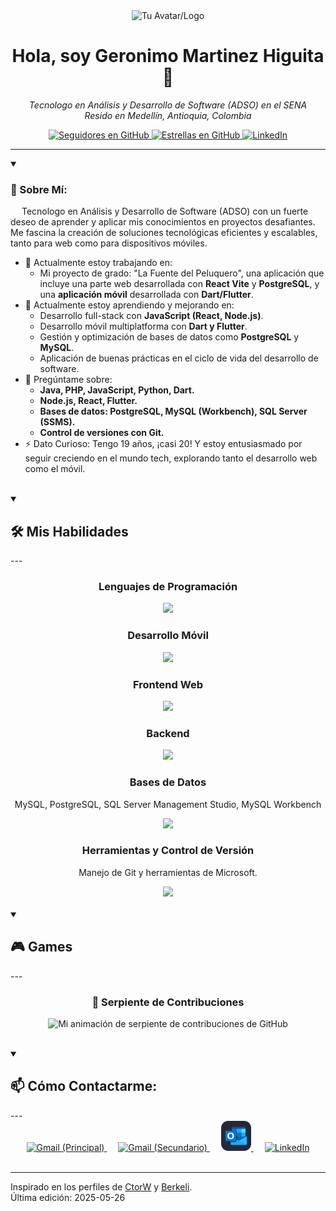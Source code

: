 <div align="center">
  <img width="150" src="https://github.com/user-attachments/assets/fae54e71-c962-4868-ad16-f727a0593d00" alt="Tu Avatar/Logo" />
  <h1>Hola, soy Geronimo Martinez Higuita 👋</h1>
</div>

<div align="center">
  <p>
    <em>Tecnologo en Análisis y Desarrollo de Software (ADSO) en el SENA</em>
    <br />
    <em>Resido en Medellín, Antioquia, Colombia</em>
  </p>

  <a href="https://github.com/Velsty">
    <img src="https://img.shields.io/github/followers/Velsty?label=Seguir&style=social" alt="Seguidores en GitHub"/>
  </a>
  <a href="https://github.com/Velsty?tab=repositories">
    <img src="https://img.shields.io/github/stars/Velsty?style=social" alt="Estrellas en GitHub"/>
  </a>
  <a href="https://www.linkedin.com/in/ger%C3%B3nimo-mart%C3%ADnez-higuita-847430368/">
    <img src="https://img.shields.io/badge/-LinkedIn-blue?style=flat-square&logo=Linkedin&logoColor=white" alt="LinkedIn"/>
  </a>
</div>

---

<details open>
  <summary><h3 align="left">📝 Sobre Mí:</h3></summary>
  &emsp;
  Tecnologo en Análisis y Desarrollo de Software (ADSO) con un fuerte deseo de aprender y aplicar mis conocimientos en proyectos desafiantes. Me fascina la creación de soluciones tecnológicas eficientes y escalables, tanto para web como para dispositivos móviles.

  <ul>
    <li>🔭 Actualmente estoy trabajando en:
      <ul>
        <li>Mi proyecto de grado: "La Fuente del Peluquero", una aplicación que incluye una parte web desarrollada con <strong>React Vite</strong> y <strong>PostgreSQL</strong>, y una <strong>aplicación móvil</strong> desarrollada con <strong>Dart/Flutter</strong>.</li>
      </ul>
    </li>
    <li>🌱 Actualmente estoy aprendiendo y mejorando en:
      <ul>
        <li>Desarrollo full-stack con <strong>JavaScript (React, Node.js)</strong>.</li>
        <li>Desarrollo móvil multiplatforma con <strong>Dart y Flutter</strong>.</li>
        <li>Gestión y optimización de bases de datos como <strong>PostgreSQL</strong> y <strong>MySQL</strong>.</li>
        <li>Aplicación de buenas prácticas en el ciclo de vida del desarrollo de software.</li>
      </ul>
    </li>
    <li>💬 Pregúntame sobre:
      <ul>
        <li><strong>Java, PHP, JavaScript, Python, Dart.</strong></li>
        <li><strong>Node.js, React, Flutter.</strong></li>
        <li><strong>Bases de datos: PostgreSQL, MySQL (Workbench), SQL Server (SSMS).</strong></li>
        <li><strong>Control de versiones con Git.</strong></li>
      </ul>
    </li>
    <li>⚡ Dato Curioso: Tengo 19 años, ¡casi 20! Y estoy entusiasmado por seguir creciendo en el mundo tech, explorando tanto el desarrollo web como el móvil.</li>
  </ul>
  &emsp;
</details>
<details open>
  <summary><h2>🛠️ Mis Habilidades</h2></summary>
  ---
  <div align="center">
    <h3>Lenguajes de Programación</h3>
    <img src="https://skillicons.dev/icons?i=java,php,js,python,dart"/>
  </div>

  <div align="center">
    <h3>Desarrollo Móvil</h3>
    <img src="https://skillicons.dev/icons?i=flutter,dart"/>
  </div>

  <div align="center">
    <h3>Frontend Web</h3>
    <img src="https://skillicons.dev/icons?i=react,vite,html,css,js"/>
  </div>

  <div align="center">
    <h3>Backend</h3>
    <img src="https://skillicons.dev/icons?i=nodejs"/>
  </div>

  <div align="center">
    <h3>Bases de Datos</h3>
    <p>MySQL, PostgreSQL, SQL Server Management Studio, MySQL Workbench</p>
    <img src="https://skillicons.dev/icons?i=mysql,postgres,sqlserver"/>
  </div>

  <div align="center">
    <h3>Herramientas y Control de Versión</h3>
    <p>Manejo de Git y herramientas de Microsoft.</p>
    <img src="https://skillicons.dev/icons?i=git,github,vscode,visualstudio"/>
  </div>

  <br>
</details>

<details open>
  <summary><h2>🎮 Games</h2></summary>
  ---
  <div align="center">
    <h3>🐍 Serpiente de Contribuciones</h3>
    <p>
      <img src="https://github.com/user-attachments/assets/767354e9-fe1e-4009-b421-2f49388bfda5" alt="Mi animación de serpiente de contribuciones de GitHub"/>
    </p>
  </div>
  <br>
</details>

<details open>
  <summary><h2>📫 Cómo Contactarme:</h2></summary>
  ---
  <div align="center">
    <a href="mailto:mrgerito@gmail.com" title="Correo Principal: mrgerito@gmail.com">
      <img src="https://skillicons.dev/icons?i=gmail" alt="Gmail (Principal)"/>
    </a> &emsp;
    <a href="mailto:mhgeronimo8@gmail.com" title="Correo Secundario: mhgeronimo8@gmail.com">
      <img src="https://skillicons.dev/icons?i=gmail" alt="Gmail (Secundario)"/>
    </a> &emsp;
    <a href="mailto:geronimomh08@hotmail.com" title="Correo Hotmail: geronimomh08@hotmail.com">
      <img src="https://raw.githubusercontent.com/LelouchFR/skill-icons/main/assets/outlook-auto.svg" alt="Outlook (Hotmail)" width="48px" />
    </a> &emsp;
    <a href="https://www.linkedin.com/in/ger%C3%B3nimo-mart%C3%ADnez-higuita-847430368/" target="_blank" rel="noopener noreferrer" title="Perfil de LinkedIn">
      <img src="https://skillicons.dev/icons?i=linkedin" alt="LinkedIn"/>
    </a>
  </div>
  <br>
</details>

---
Inspirado en los perfiles de [CtorW](https://github.com/CtorW) y [Berkeli](https://github.com/Berkeli).
<br>
Última edición: 2025-05-26

